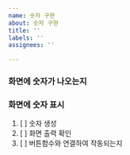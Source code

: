 ```yaml
---
name: 숫자 구현
about: 숫자 구현
title: ''
labels: ''
assignees: ''

---
```


### 화면에 숫자가 나오는지

### 화면에 숫자 표시
1. [ ] 숫자 생성
2. [ ] 화면 출력 확인
3. [ ] 버튼함수와 연결하여 작동되는지
